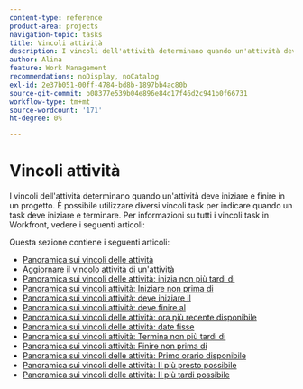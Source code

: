```yaml
---
content-type: reference
product-area: projects
navigation-topic: tasks
title: Vincoli attività
description: I vincoli dell'attività determinano quando un'attività deve iniziare e finire in un progetto. È possibile utilizzare diversi vincoli task per indicare quando un task deve iniziare e terminare. Per informazioni su tutti i vincoli task in Workfront, vedere gli articoli seguenti.
author: Alina
feature: Work Management
recommendations: noDisplay, noCatalog
exl-id: 2e37b051-00ff-4784-bd8b-1897bb4ac80b
source-git-commit: b08377e539b04e896e84d17f46d2c941b0f66731
workflow-type: tm+mt
source-wordcount: '171'
ht-degree: 0%

---
```


# Vincoli attività

I vincoli dell&#39;attività determinano quando un&#39;attività deve iniziare e finire in un progetto. È possibile utilizzare diversi vincoli task per indicare quando un task deve iniziare e terminare. Per informazioni su tutti i vincoli task in Workfront, vedere i seguenti articoli:

Questa sezione contiene i seguenti articoli:

* [Panoramica sui vincoli delle attività](../../../manage-work/tasks/task-constraints/task-constraint-overview.md)
* [Aggiornare il vincolo attività di un&#39;attività](../../../manage-work/tasks/task-constraints/update-task-constraint-of-task.md)
* [Panoramica sui vincoli delle attività: inizia non più tardi di](../../../manage-work/tasks/task-constraints/start-no-later-than.md)
* [Panoramica sui vincoli attività: Iniziare non prima di](../../../manage-work/tasks/task-constraints/start-no-earlier-than.md)
* [Panoramica sui vincoli attività: deve iniziare il](../../../manage-work/tasks/task-constraints/must-start-on.md)
* [Panoramica sui vincoli attività: deve finire al](../../../manage-work/tasks/task-constraints/must-finish-on.md)
* [Panoramica sui vincoli delle attività: ora più recente disponibile](../../../manage-work/tasks/task-constraints/latest-available-time.md)
* [Panoramica sui vincoli delle attività: date fisse](../../../manage-work/tasks/task-constraints/fixed-dates.md)
* [Panoramica sui vincoli attività: Termina non più tardi di](../../../manage-work/tasks/task-constraints/finish-no-later-than.md)
* [Panoramica sui vincoli attività: Finire non prima di](../../../manage-work/tasks/task-constraints/finish-no-earlier-than.md)
* [Panoramica sui vincoli delle attività: Primo orario disponibile](../../../manage-work/tasks/task-constraints/earliest-available-time.md)
* [Panoramica sui vincoli delle attività: Il più presto possibile](../../../manage-work/tasks/task-constraints/as-soon-as-possible.md)
* [Panoramica sui vincoli delle attività: Il più tardi possibile](../../../manage-work/tasks/task-constraints/as-late-as-possible.md)
